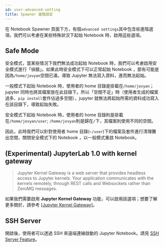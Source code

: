 ```yaml
---
id: user-advanced-setting
title: Spawner 進階設定 
---
```


在 Notebook Spawner 頁面下方，有個`advanced settings`其中包含些進階選項，我們可以考慮在某些特殊狀況下起始 Notebook 時，啟用這些選項。


## Safe Mode

安全模式，當某些情況下我們無法成功起始 Notebook 時，我們可以考慮啟用安全模式進行「偵錯」。如果此時安全模式下可以正常起始 Notebook ，那有可能是因為`/home/jovyan`空間已滿，導致 Jupyter 無法寫入資料，進而無法起始。

一般模式下起始 Notebook 時，使用者的 home 目錄是掛載在`/home/jovyan`； jupyter 同時也將其檔案放在此目錄下。所以「空間不足」時（使用者生成的檔案過多、`pip install`套件佔過多空間），jupyter 就無法將起始所需的資料成功寫入在該目錄下，導致起始失敗。

安全模式下起始 Notebook 時，使用者的 home 目錄則是掛載在`/home/jovyan/user`; `/home/jovyan`則是歸在`/`下，其檔案則使用不同的空間。

因此，此時我們可以針對使用者 home 目錄(`~/user`)下的檔案及套件進行清理騰出空間，關閉安全模式下的 Notebook ，以一般模式重啟 Notebook。

## (Experimental) JupyterLab 1.0 with kernel gateway

>Jupyter Kernel Gateway is a web server that provides headless access to Jupyter kernels. Your application communicates with the kernels remotely, through REST calls and Websockets rather than ZeroMQ messages.

如果我們需要啟用 **Jupyter Kernel Gateway** 功能，可以啟用該選項；想要了解更多關於，請參考 [[Jupyter Kernel Gateway]](https://jupyter-kernel-gateway.readthedocs.io/en/latest/index.html)。

## SSH Server

開啟後，使用者可以透過 SSH 來遠端連線啟動的 Jupyter Notebook。請見 [SSH Server Feature](guide_manual/ssh-config-cht)。